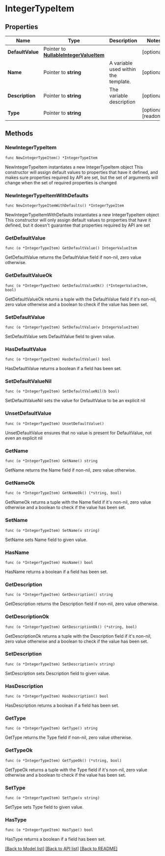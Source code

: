 # IntegerTypeItem

## Properties

Name | Type | Description | Notes
------------ | ------------- | ------------- | -------------
**DefaultValue** | Pointer to [**NullableIntegerValueItem**](IntegerValueItem.md) |  | [optional] 
**Name** | Pointer to **string** | A variable used within the template. | [optional] 
**Description** | Pointer to **string** | The variable description | [optional] 
**Type** | Pointer to **string** |  | [optional] [readonly] 

## Methods

### NewIntegerTypeItem

`func NewIntegerTypeItem() *IntegerTypeItem`

NewIntegerTypeItem instantiates a new IntegerTypeItem object
This constructor will assign default values to properties that have it defined,
and makes sure properties required by API are set, but the set of arguments
will change when the set of required properties is changed

### NewIntegerTypeItemWithDefaults

`func NewIntegerTypeItemWithDefaults() *IntegerTypeItem`

NewIntegerTypeItemWithDefaults instantiates a new IntegerTypeItem object
This constructor will only assign default values to properties that have it defined,
but it doesn't guarantee that properties required by API are set

### GetDefaultValue

`func (o *IntegerTypeItem) GetDefaultValue() IntegerValueItem`

GetDefaultValue returns the DefaultValue field if non-nil, zero value otherwise.

### GetDefaultValueOk

`func (o *IntegerTypeItem) GetDefaultValueOk() (*IntegerValueItem, bool)`

GetDefaultValueOk returns a tuple with the DefaultValue field if it's non-nil, zero value otherwise
and a boolean to check if the value has been set.

### SetDefaultValue

`func (o *IntegerTypeItem) SetDefaultValue(v IntegerValueItem)`

SetDefaultValue sets DefaultValue field to given value.

### HasDefaultValue

`func (o *IntegerTypeItem) HasDefaultValue() bool`

HasDefaultValue returns a boolean if a field has been set.

### SetDefaultValueNil

`func (o *IntegerTypeItem) SetDefaultValueNil(b bool)`

 SetDefaultValueNil sets the value for DefaultValue to be an explicit nil

### UnsetDefaultValue
`func (o *IntegerTypeItem) UnsetDefaultValue()`

UnsetDefaultValue ensures that no value is present for DefaultValue, not even an explicit nil
### GetName

`func (o *IntegerTypeItem) GetName() string`

GetName returns the Name field if non-nil, zero value otherwise.

### GetNameOk

`func (o *IntegerTypeItem) GetNameOk() (*string, bool)`

GetNameOk returns a tuple with the Name field if it's non-nil, zero value otherwise
and a boolean to check if the value has been set.

### SetName

`func (o *IntegerTypeItem) SetName(v string)`

SetName sets Name field to given value.

### HasName

`func (o *IntegerTypeItem) HasName() bool`

HasName returns a boolean if a field has been set.

### GetDescription

`func (o *IntegerTypeItem) GetDescription() string`

GetDescription returns the Description field if non-nil, zero value otherwise.

### GetDescriptionOk

`func (o *IntegerTypeItem) GetDescriptionOk() (*string, bool)`

GetDescriptionOk returns a tuple with the Description field if it's non-nil, zero value otherwise
and a boolean to check if the value has been set.

### SetDescription

`func (o *IntegerTypeItem) SetDescription(v string)`

SetDescription sets Description field to given value.

### HasDescription

`func (o *IntegerTypeItem) HasDescription() bool`

HasDescription returns a boolean if a field has been set.

### GetType

`func (o *IntegerTypeItem) GetType() string`

GetType returns the Type field if non-nil, zero value otherwise.

### GetTypeOk

`func (o *IntegerTypeItem) GetTypeOk() (*string, bool)`

GetTypeOk returns a tuple with the Type field if it's non-nil, zero value otherwise
and a boolean to check if the value has been set.

### SetType

`func (o *IntegerTypeItem) SetType(v string)`

SetType sets Type field to given value.

### HasType

`func (o *IntegerTypeItem) HasType() bool`

HasType returns a boolean if a field has been set.


[[Back to Model list]](../README.md#documentation-for-models) [[Back to API list]](../README.md#documentation-for-api-endpoints) [[Back to README]](../README.md)


